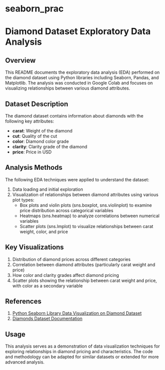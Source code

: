 # seaborn_prac

# Diamond Dataset Exploratory Data Analysis

## Overview

This README documents the exploratory data analysis (EDA) performed on the diamond dataset using Python libraries including Seaborn, Pandas, and Matplotlib. The analysis was conducted in Google Colab and focuses on visualizing relationships between various diamond attributes.

## Dataset Description

The diamond dataset contains information about diamonds with the following key attributes:
- **carat**: Weight of the diamond
- **cut**: Quality of the cut
- **color**: Diamond color grade
- **clarity**: Clarity grade of the diamond
- **price**: Price in USD

## Analysis Methods

The following EDA techniques were applied to understand the dataset:

1. Data loading and initial exploration
2. Visualization of relationships between diamond attributes using various plot types:
   - Box plots and violin plots (sns.boxplot, sns.violinplot) to examine price distribution across categorical variables
   - Heatmaps (sns.heatmap) to analyze correlations between numerical variables
   - Scatter plots (sns.lmplot) to visualize relationships between carat weight, color, and price

## Key Visualizations

1. Distribution of diamond prices across different categories
2. Correlation between diamond attributes (particularly carat weight and price)
3. How color and clarity grades affect diamond pricing
4. Scatter plots showing the relationship between carat weight and price, with color as a secondary variable

## References

1. [Python Seaborn Library Data Visualization on Diamond Dataset](https://medium.com/@deepak.enge.phd/python-seaborn-library-data-visualization-on-dataset-diamond-f0dc43f7b7bb)
2. [Diamonds Dataset Documentation](https://ggplot2.tidyverse.org/reference/diamonds.html)

## Usage

This analysis serves as a demonstration of data visualization techniques for exploring relationships in diamond pricing and characteristics. The code and methodology can be adapted for similar datasets or extended for more advanced analysis.

